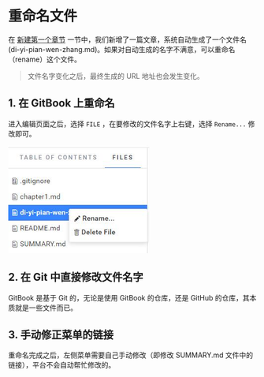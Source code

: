 # 重命名文件

在 [新建第一个章节](add-article.md) 一节中，我们新增了一篇文章，系统自动生成了一个文件名 (di-yi-pian-wen-zhang.md)。如果对自动生成的名字不满意，可以重命名（rename）这个文件。

> 文件名字变化之后，最终生成的 URL 地址也会发生变化。

## 1. 在 GitBook 上重命名

进入编辑页面之后，选择 `FILE` ，在要修改的文件名字上右键，选择 `Rename...` 修改即可。

![](/assets/rename_file_1.jpg)

## 2. 在 Git 中直接修改文件名字

GitBook 是基于 Git 的，无论是使用 GitBook 的仓库，还是 GitHub 的仓库，其本质就是一些文件而已。

## 3. 手动修正菜单的链接

重命名完成之后，左侧菜单需要自己手动修改（即修改 SUMMARY.md 文件中的链接），平台不会自动帮忙修改的。

